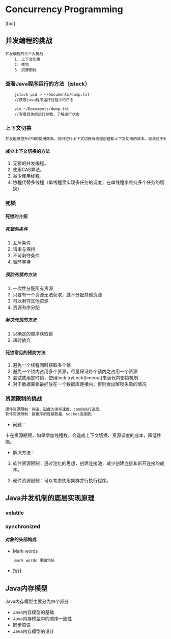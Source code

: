 # Concurrency Programming
[toc]
## 并发编程的挑战
```
并发编程的三个大挑战：
    1. 上下文切换
    2. 死锁
    3. 资源限制
```

### 查看Java程序运行的方法（jstack）

```shell
    jstack pid > ~/Documents/dump.txt
    //获取java程序运行过程中的日志

    vim ~/Documents/dump.txt
    //查看具体的运行参数，了解运行状态
```

### 上下文切换

```txt
并发能够提升CPU的使用效率，同时进行上下文切换有线程创建和上下文切换的成本。如果过于频繁，可能会导致性能下降。
```

#### 减少上下文切换的方法

1. 无锁的并发编程。
2. 使用CAS算法。
3. 减少使用线程。
4. 协程代替多线程（单线程里实现多任务的调度，在单线程李维持多个任务的切换）

### 死锁

#### 死锁的介绍

##### 死锁的条件

1. 互斥条件
2. 请求与保持
3. 不可剥夺条件
4. 循环等待

##### 预防死锁的方法

1. 一次性分配所有资源
2. 只要有一个资源无法获取，就不分配其他资源
3. 可以剥夺其他资源
4. 资源有序分配

##### 解决死锁的方法

1. 以确定的顺序获取锁
2. 超时放弃

#### 死锁常见的预防方法

1. 避免一个线程同时获取多个锁
2. 避免一个锁内占用多个资源，尽量保证每个锁内之占用一个资源
3. 尝试使用定时锁，使用lock.tryLock(timeout)来替代内部锁机制
4. 对于数据库锁最好放在一个数据库连接内，否则会出解锁失败的情况


### 资源限制的挑战

```txt
硬件资源限制：网速、磁盘的读写速度、cpu的执行速度。
软件资源限制：数据库的连接数量、socket连接数。
```

+ 问题：

卡在资源瓶颈，如果增加线程数，会造成上下文切换、资源调度的成本，降低性能。

+ 解决方法：
1. 软件资源限制：通过池化的思想，创建连接池，减少创建连接和断开连接的成本。

2. 硬件资源限制：可以考虑使用集群并行执行程序。



## Java并发机制的底层实现原理

### volatile

### synchronized

#### 对象的头部构成

+ Mark words
```txt
    mark words 里面包括
```
+ 指针



## Java内存模型

Java内存模型主要分为四个部分：
+ Java内存模型的基础
+ Java内存模型中的顺序一致性
+ 同步原语
+ Java内存模型的设计
### 
